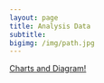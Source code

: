 ```yaml
---
layout: page
title: Analysis Data
subtitle:
bigimg: /img/path.jpg
---
```


<div class="get-started-wrap">
  <a class="btn btn-success btn-lg get-started-btn" href="https://docs.google.com/forms/d/1liDpC2FyANL_b2DLsPWxjZHhf7WDeWXQCPBVadgS09E/edit#responses">Charts and Diagram!</a>
</div>
<br/>


